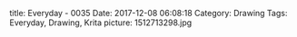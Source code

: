 title: Everyday - 0035
Date: 2017-12-08 06:08:18
Category: Drawing
Tags: Everyday, Drawing, Krita
picture: 1512713298.jpg
